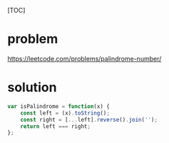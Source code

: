 [TOC]


# problem

https://leetcode.com/problems/palindrome-number/

# solution

```javascript
var isPalindrome = function(x) {
    const left = (x).toString();
    const right = [...left].reverse().join('');
    return left === right;
};
```

